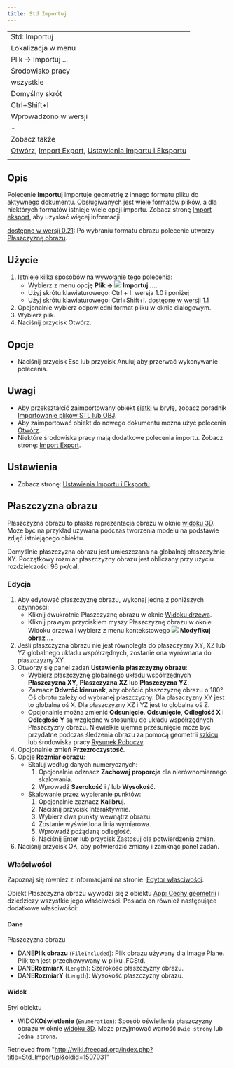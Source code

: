 ```yaml
---
title: Std Importuj
---
```

|  |
| --- |
| Std: Importuj |
| Lokalizacja w menu |
| Plik → Importuj ... |
| Środowisko pracy |
| wszystkie |
| Domyślny skrót |
| Ctrl+Shift+I |
| Wprowadzono w wersji |
| - |
| Zobacz także |
| [Otwórz](/Std_Open/pl "Std Open/pl"), [Import Export](/Import_Export/pl "Import Export/pl"), [Ustawienia Importu i Eksportu](/Import_Export_Preferences/pl "Import Export Preferences/pl") |
|  |

## Opis

Polecenie **Importuj** importuje geometrię z innego formatu pliku do aktywnego dokumentu. Obsługiwanych jest wiele formatów plików, a dla niektórych formatów istnieje wiele opcji importu. Zobacz stronę [Import eksport](/Import_Export/pl "Import Export/pl"), aby uzyskać więcej informacji.

[dostępne w wersji 0.21](/Release_notes_0.21/pl "Release notes 0.21/pl"): Po wybraniu formatu obrazu polecenie utworzy [Płaszczyznę obrazu](#Płaszczyzna_obrazu).

## Użycie

1. Istnieje kilka sposobów na wywołanie tego polecenia:
   * Wybierz z menu opcję **Plik → ![](/images/Std_Import.svg) Importuj ...**.
   * Użyj skrótu klawiaturowego: Ctrl + I. wersja 1.0 i poniżej
   * Użyj skrótu klawiaturowego: Ctrl+Shift+I. [dostępne w wersji 1.1](/Release_notes_1.1/pl "Release notes 1.1/pl")
2. Opcjonalnie wybierz odpowiedni format pliku w oknie dialogowym.
3. Wybierz plik.
4. Naciśnij przycisk Otwórz.

## Opcje

* Naciśnij przycisk Esc lub przycisk Anuluj aby przerwać wykonywanie polecenia.

## Uwagi

* Aby przekształcić zaimportowany obiekt [siatki](/Mesh_Workbench "Mesh Workbench") w bryłę, zobacz poradnik [Importowanie plików STL lub OBJ](/Import_from_STL_or_OBJ/pl "Import from STL or OBJ/pl").
* Aby zaimportować obiekt do nowego dokumentu można użyć polecenia [Otwórz](/Std_Open/pl "Std Open/pl").
* Niektóre środowiska pracy mają dodatkowe polecenia importu. Zobacz stronę: [Import Export](/Import_Export/pl "Import Export/pl").

## Ustawienia

* Zobacz stronę: [Ustawienia Importu i Eksportu](/Import_Export_Preferences/pl "Import Export Preferences/pl").

## Płaszczyzna obrazu

Płaszczyzna obrazu to płaska reprezentacja obrazu w oknie [widoku 3D](/3D_view/pl "3D view/pl"). Może być na przykład używana podczas tworzenia modelu na podstawie zdjęć istniejącego obiektu.

Domyślnie płaszczyzna obrazu jest umieszczana na globalnej płaszczyźnie XY. Początkowy rozmiar płaszczyzny obrazu jest obliczany przy użyciu rozdzielczości 96 px/cal.

### Edycja

1. Aby edytować płaszczyznę obrazu, wykonaj jedną z poniższych czynności:
   * Kliknij dwukrotnie Płaszczyznę obrazu w oknie [Widoku drzewa](/Tree_view/pl "Tree view/pl").
   * Kliknij prawym przyciskiem myszy Płaszczyznę obrazu w oknie Widoku drzewa i wybierz z menu kontekstowego **![](/images/Image-scaling.svg) Modyfikuj obraz ...**
2. Jeśli płaszczyzna obrazu nie jest równoległa do płaszczyzny XY, XZ lub YZ globalnego układu współrzędnych, zostanie ona wyrównana do płaszczyzny XY.
3. Otworzy się panel zadań **Ustawienia płaszczyzny obrazu**:
   * Wybierz płaszczyznę globalnego układu współrzędnych **Płaszczyzna XY**, **Płaszczyzna XZ** lub **Płaszczyzna YZ**.
   * Zaznacz **Odwróć kierunek**, aby obrócić płaszczyznę obrazu o 180°. Oś obrotu zależy od wybranej płaszczyzny. Dla płaszczyzny XY jest to globalna oś X. Dla płaszczyzny XZ i YZ jest to globalna oś Z.
   * Opcjonalnie można zmienić **Odsunięcie**. **Odsunięcie**, **Odległość X** i **Odległość Y** są względne w stosunku do układu współrzędnych Płaszczyzny obrazu. Niewielkie ujemne przesunięcie może być przydatne podczas śledzenia obrazu za pomocą geometrii [szkicu](/Sketcher_Workbench/pl "Sketcher Workbench/pl") lub środowiska pracy [Rysunek Roboczy](/Draft_Workbench/pl "Draft Workbench/pl").
4. Opcjonalnie zmień **Przezroczystość**.
5. Opcje **Rozmiar obrazu**:
   * Skaluj według danych numerycznych:
     1. Opcjonalnie odznacz **Zachowaj proporcje** dla nierównomiernego skalowania.
     2. Wprowadź **Szerokość** i / lub **Wysokość**.
   * Skalowanie przez wybieranie punktów:
     1. Opcjonalnie zaznacz **Kalibruj**.
     2. Naciśnij przycisk Interaktywnie.
     3. Wybierz dwa punkty wewnątrz obrazu.
     4. Zostanie wyświetlona linia wymiarowa.
     5. Wprowadź pożądaną odległość.
     6. Naciśnij Enter lub przycisk Zastosuj dla potwierdzenia zmian.
6. Naciśnij przycisk OK, aby potwierdzić zmiany i zamknąć panel zadań.

### Właściwości

Zapoznaj się również z informacjami na stronie: [Edytor właściwości](/Property_editor/pl "Property editor/pl").

Obiekt Płaszczyzna obrazu wywodzi się z obiektu [App: Cechy geometrii](/App_GeoFeature/pl "App GeoFeature/pl") i dziedziczy wszystkie jego właściwości. Posiada on również następujące dodatkowe właściwości:

#### Dane

Płaszczyzna obrazu

* DANE**Plik obrazu** (`FileIncluded`): Plik obrazu używany dla Image Plane. Plik ten jest przechowywany w pliku .FCStd.
* DANE**RozmiarX** (`Length`): Szerokość płaszczyzny obrazu.
* DANE**RozmiarY** (`Length`): Wysokość płaszczyzny obrazu.

#### Widok

Styl obiektu

* WIDOK**Oświetlenie** (`Enumeration`): Sposób oświetlenia płaszczyzny obrazu w oknie [widoku 3D](/3D_view/pl "3D view/pl"). Może przyjmować wartość `Dwie strony` lub `Jedna strona`.

Retrieved from "<http://wiki.freecad.org/index.php?title=Std_Import/pl&oldid=1507031>"